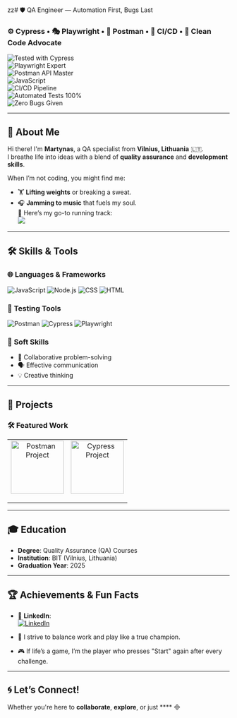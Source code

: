 zz# 🛡️ QA Engineer — Automation First, Bugs Last  
### ⚙️ Cypress • 🎭 Playwright • 🧪 Postman • 🚀 CI/CD • 🧠 Clean Code Advocate

![Tested with Cypress](https://img.shields.io/badge/Tested_with-Cypress-00DCB9?style=for-the-badge&logo=cypress&logoColor=white)  
![Playwright Expert](https://img.shields.io/badge/Tested_with-Playwright-45BA63?style=for-the-badge&logo=playwright&logoColor=white)  
![Postman API Master](https://img.shields.io/badge/API_Testing-Postman-FF6C37?style=for-the-badge&logo=postman&logoColor=white)  
![JavaScript](https://img.shields.io/badge/JavaScript-FFD600?style=for-the-badge&logo=javascript&logoColor=black)  
![CI/CD Pipeline](https://img.shields.io/badge/CI/CD_Ready-5D3FD3?style=for-the-badge&logo=githubactions&logoColor=white)  
![Automated Tests 100%](https://img.shields.io/badge/Test_Coverage-100%25-27AE60?style=for-the-badge)  
![Zero Bugs Given](https://img.shields.io/badge/Zero_Bugs_Given-8B0000?style=for-the-badge)


---

## 🌟 **About Me**

Hi there! I'm **Martynas**, a QA specialist from **Vilnius, Lithuania** 🇱🇹.  
I breathe life into ideas with a blend of **quality assurance** and **development skills**.  

When I’m not coding, you might find me:  
- 🏋️ **Lifting weights** or breaking a sweat.
- 🎧 **Jamming to music** that fuels my soul.  
  🎵 Here’s my go-to running track:  
  <a href="https://open.spotify.com/track/6KqM3xmPIDonsTjCSGrrr5?si=f69148012c5b46ba" target="_blank">
    <img src="https://img.shields.io/badge/Spotify-Listen-green?style=for-the-badge&logo=spotify">
  </a>

---

## 🛠️ **Skills & Tools**

### 🌐 **Languages & Frameworks**
![JavaScript](https://img.shields.io/badge/JavaScript-F7DF1E?style=for-the-badge&logo=javascript&logoColor=black)
![Node.js](https://img.shields.io/badge/Node.js-339933?style=for-the-badge&logo=node.js&logoColor=white)
![CSS](https://img.shields.io/badge/CSS3-264DE4?style=for-the-badge&logo=css3&logoColor=white)
![HTML](https://img.shields.io/badge/HTML5-E34F26?style=for-the-badge&logo=html5&logoColor=white)

### 🧰 **Testing Tools**
![Postman](https://img.shields.io/badge/Postman-FF6C37?style=for-the-badge&logo=postman&logoColor=white)
![Cypress](https://img.shields.io/badge/Cypress-17202C?style=for-the-badge&logo=cypress&logoColor=white)
![Playwright](https://img.shields.io/badge/Playwright-45BA3D?style=for-the-badge&logo=playwright&logoColor=white)

### 🧠 **Soft Skills**
- 🤝 Collaborative problem-solving  
- 🗣️ Effective communication  
- 💡 Creative thinking  

---

## 🚀 **Projects**

### 🛠️ **Featured Work**
<table>
  <tr>
    <td align="center">
      <a href="https://github.com/Martynass1985/Postman" target="_blank">
        <img src="https://www.svgrepo.com/show/354201/postman.svg" alt="Postman Project" width="120">
      </a>
     <p></p>
    </td>
    <td align="center">
      <a href="https://github.com/Martynass1985/Cypress" target="_blank">
        <img src="https://upload.wikimedia.org/wikipedia/commons/a/a4/Cypress.png" alt="Cypress Project" width="120">
      </a>
   <p></p>
    </td>
  </tr>
</table>

---

## 🎓 **Education**

- **Degree**: Quality Assurance (QA) Courses  
- **Institution**: BIT (Vilnius, Lithuania)  
- **Graduation Year**: 2025  

---

## 🏆 **Achievements & Fun Facts**

- 💼 **LinkedIn**:  
  [![LinkedIn](https://img.shields.io/badge/LinkedIn-Connect-blue?style=for-the-badge&logo=linkedin)](https://www.linkedin.com/in/martynas-gauronskis/)  

- 🏅 I strive to balance work and play like a true champion.  
- 🎮 If life’s a game, I’m the player who presses "Start" again after every challenge.  

---

## 🌀 **Let’s Connect!**

Whether you're here to **collaborate**, **explore**, or just ****

